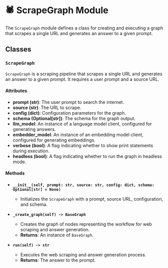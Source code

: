 # 🕷️ ScrapeGraph Module

The `ScrapeGraph` module defines a class for creating and executing a graph that scrapes a single URL and generates an answer to a given prompt.

## Classes

### `ScrapeGraph`

`ScrapeGraph` is a scraping pipeline that scrapes a single URL and generates an answer to a given prompt. It requires a user prompt and a source URL.

#### Attributes

- **prompt (str)**: The user prompt to search the internet.
- **source (str)**: The URL to scrape.
- **config (dict)**: Configuration parameters for the graph.
- **schema (Optional[str])**: The schema for the graph output.
- **llm_model**: An instance of a language model client, configured for generating answers.
- **embedder_model**: An instance of an embedding model client, configured for generating embeddings.
- **verbose (bool)**: A flag indicating whether to show print statements during execution.
- **headless (bool)**: A flag indicating whether to run the graph in headless mode.

#### Methods

- **`__init__(self, prompt: str, source: str, config: dict, schema: Optional[str] = None)`**
  - Initializes the `ScrapeGraph` with a prompt, source URL, configuration, and schema.

- **`_create_graph(self) -> BaseGraph`**
  - Creates the graph of nodes representing the workflow for web scraping and answer generation.
  - **Returns**: An instance of `BaseGraph`.

- **`run(self) -> str`**
  - Executes the web scraping and answer generation process.
  - **Returns**: The answer to the prompt.

